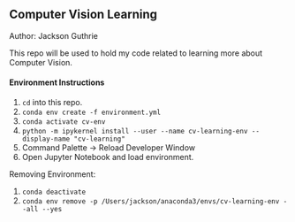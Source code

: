 ## Computer Vision Learning

Author: Jackson Guthrie

This repo will be used to hold my code related to learning more about Computer Vision.

#### Environment Instructions

1. `cd` into this repo.
2. `conda env create -f environment.yml`
3. `conda activate cv-env`
4. `python -m ipykernel install --user --name cv-learning-env --display-name "cv-learning"`
5. Command Palette -> Reload Developer Window
6. Open Jupyter Notebook and load environment.

Removing Environment:

1. `conda deactivate`
2. `conda env remove -p /Users/jackson/anaconda3/envs/cv-learning-env --all --yes`